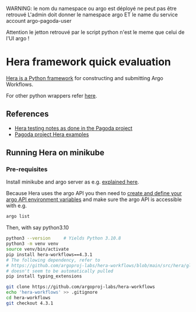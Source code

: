 WARNING: le nom du namespace ou argo est déployé ne peut pas être retrouvé
L'admin doit donner le namespace argo ET le name du service account argo-pagoda-user

Attention le jetton retrouvé par le script python n'est le meme que celui de l'UI argo !

# Hera framework quick evaluation

[Hera is a Python framework](https://github.com/argoproj-labs/hera-workflows)
for constructing and submitting Argo Workflows.

For other python wrappers refer
[here](../ArgoWorkflows/ArgoWorkflowsPythonWrappers.md).

## References

* [Hera testing notes as done in the Pagoda project](https://gitlab.liris.cnrs.fr/pagoda/pagoda-charts-management/argo-workflows/-/blob/develop/argodocs/docs/heraworkflows.md)
* [Pagoda project Hera examples](https://gitlab.liris.cnrs.fr/pagoda/pagoda-charts-management/argo-workflows/-/tree/develop/hera-script)

## Running Hera on minikube

### Pre-requisites

Install minikube and argo server as e.g.
[explained here](../ArgoWorkflows/Installation.md#install-dependencies).

Because Hera uses the argo API you then need to
[create and define your argo API environment variables](../ArgoWorkflows/Installation.md#rest-api-setup) and make sure the argo API is accessible with e.g.

```bash
argo list
```

Then, with say python3.10

```bash
python3 --version     # Yields Python 3.10.8 
python3 -m venv venv
source venv/bin/activate
pip install hera-workflows==4.3.1
# The following dependency, refer to  
# https://github.com/argoproj-labs/hera-workflows/blob/main/src/hera/global_config.py#L6
# doesn't seem to be automatically pulled
pip install typing_extensions

git clone https://github.com/argoproj-labs/hera-workflows
echo 'hera-workflows' >> .gitignore
cd hera-workflows
git checkout 4.3.1
```
